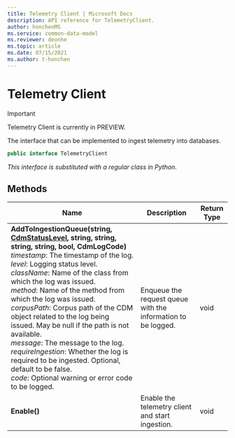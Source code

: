 ```yaml
---
title: Telemetry Client | Microsoft Docs
description: API reference for TelemetryClient.
author: honchenMS
ms.service: common-data-model
ms.reviewer: deonhe 
ms.topic: article
ms.date: 07/15/2021
ms.author: t-honchen
---
```


# Telemetry Client

> [!IMPORTANT]
> Telemetry Client is currently in PREVIEW.

The interface that can be implemented to ingest telemetry into databases.

```csharp
public interface TelemetryClient
```
*This interface is substituted with a regular class in Python.*

## Methods
|Name|Description|Return Type|
|---|---|---|
|**AddToIngestionQueue(string, [CdmStatusLevel](../cdm/statuslevel.md), string, string, string, string, bool, CdmLogCode)**<br/>*timestamp*: The timestamp of the log.<br/>*level*: Logging status level.<br/>*className*: Name of the class from which the log was issued.<br/>*method*:  Name of the method from which the log was issued.<br/>*corpusPath*: Corpus path of the CDM object related to the log being issued. May be null if the path is not available.<br/>*message*: The message to the log.<br/>*requireIngestion*: Whether the log is required to be ingested. Optional, default to be false.<br/>*code*: Optional warning or error code to be logged.|Enqueue the request queue with the information to be logged.|void|
|**Enable()**|Enable the telemetry client and start ingestion.|void|
